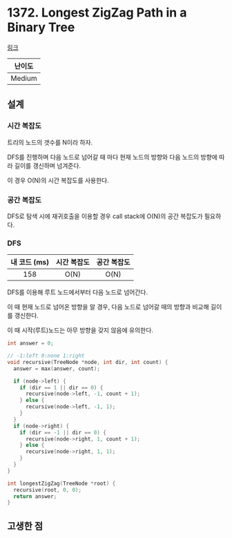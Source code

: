 # 1372. Longest ZigZag Path in a Binary Tree

[링크](https://leetcode.com/problems/longest-zigzag-path-in-a-binary-tree/description/)

| 난이도 |
| :----: |
| Medium |

## 설계

### 시간 복잡도

트리의 노드의 갯수를 N이라 하자.

DFS를 진행하며 다음 노드로 넘어갈 때 마다 현재 노드의 방향와 다음 노드의 방향에 따라 길이를 갱신하며 넘겨준다.

이 경우 O(N)의 시간 복잡도를 사용한다.

### 공간 복잡도

DFS로 탐색 시에 재귀호출을 이용할 경우 call stack에 O(N)의 공간 복잡도가 필요하다.

### DFS

| 내 코드 (ms) | 시간 복잡도 | 공간 복잡도 |
| :----------: | :---------: | :---------: |
|     158      |    O(N)     |    O(N)     |

DFS를 이용해 루트 노드에서부터 다음 노드로 넘어간다.

이 때 현재 노드로 넘어온 방향을 알 경우, 다음 노드로 넘어갈 때의 방향과 비교해 길이를 갱신한다.

이 때 시작(루트)노드는 아무 방향을 갖지 않음에 유의한다.

```cpp
int answer = 0;

// -1:left 0:none 1:right
void recursive(TreeNode *node, int dir, int count) {
  answer = max(answer, count);

  if (node->left) {
    if (dir == 1 || dir == 0) {
      recursive(node->left, -1, count + 1);
    } else {
      recursive(node->left, -1, 1);
    }
  }
  if (node->right) {
    if (dir == -1 || dir == 0) {
      recursive(node->right, 1, count + 1);
    } else {
      recursive(node->right, 1, 1);
    }
  }
}

int longestZigZag(TreeNode *root) {
  recursive(root, 0, 0);
  return answer;
}
```

## 고생한 점
